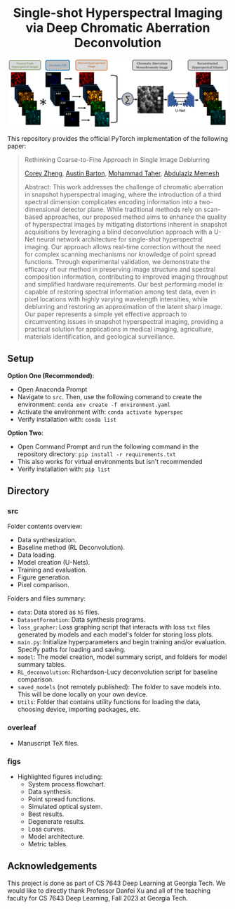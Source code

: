 <h1 align="center">Single-shot Hyperspectral Imaging via Deep Chromatic Aberration Deconvolution</h1>

![](https://github.com/abarton51/Hyperspectral-Deep-Deconvolution/blob/main/figs/mainflow.png?raw=true)

This repository provides the official PyTorch implementation of the following paper:

> Rethinking Coarse-to-Fine Approach in Single Image Deblurring
>
> [Corey Zheng](czheng45@gatech.edu), [Austin Barton](https://github.com/abarton51), [Mohammad Taher](mtaher3@gatech.edu), [Abdulaziz Memesh](a.memesh@gatech.edu)
>
>
> Abstract: This work addresses the challenge of chromatic aberration in snapshot hyperspectral imaging, where the introduction of a third spectral dimension complicates encoding information into a two-dimensional detector plane. While traditional methods rely on scan-based approaches, our proposed method aims to enhance the quality of hyperspectral images by mitigating distortions inherent in snapshot acquisitions by leveraging a blind deconvolution approach with a U-Net neural network architecture for single-shot hyperspectral imaging. Our approach allows real-time correction without the need for complex scanning mechanisms nor knowledge of point spread functions. Through experimental validation, we demonstrate the efficacy of our method in preserving image structure and spectral composition information, contributing to improved imaging throughput and simplified hardware requirements. Our best performing model is capable of restoring spectral information among test data, even in pixel locations with highly varying wavelength intensities, while deblurring and restoring an approximation of the latent sharp image. Our paper represents a simple yet effective approach to circumventing issues in snapshot hyperspectral imaging, providing a practical solution for applications in medical imaging, agriculture, materials identification, and geological surveillance.



## Setup
**Option One (Recommended)**:
- Open Anaconda Prompt 
- Navigate to `src`. Then, use the following command to create the environment: `conda env create -f environment.yaml`
- Activate the environment with: `conda activate hyperspec`
- Verify installation with: `conda list`

**Option Two**:
- Open Command Prompt and run the following command in the repository directory: `pip install -r requirements.txt`
- This also works for virtual environments but isn't recommended
- Verify installation with: `pip list`

## Directory

### src
Folder contents overview:
-  Data synthesization.
-  Baseline method (RL Deconvolution).
-  Data loading.
-  Model creation (U-Nets).
-  Training and evaluation.
-  Figure generation.
-  Pixel comparison.

Folders and files summary:
- `data`: Data stored as `h5` files.
- `DatasetFormation`: Data synthesis programs.
- `loss_grapher`: Loss graphing script that interacts with loss `txt` files generated by models and each model's folder for storing loss plots.
- `main.py`: Initialize hyperparameters and begin training and/or evaluation. Specify paths for loading and saving.
- `model`: The model creation, model summary script, and folders for model summary tables.
- `RL_deconvolution`: Richardson-Lucy deconvolution script for baseline comparison.
- `saved_models` (not remotely published): The folder to save models into. This will be done locally on your own device.
- `Utils`: Folder that contains utility functions for loading the data, choosing device, importing packages, etc.

### overleaf
- Manuscript TeX files.

### figs
- Highlighted figures including:
  - System process flowchart.
  - Data synthesis.
  - Point spread functions.
  - Simulated optical system.
  - Best results.
  - Degenerate results.
  - Loss curves.
  - Model architecture.
  - Metric tables.

## Acknowledgements
This project is done as part of CS 7643 Deep Learning at Georgia Tech. We would like to directly thank Professor Danfei Xu and all of the teaching faculty for CS 7643 Deep Learning, Fall 2023 at Georgia Tech.
